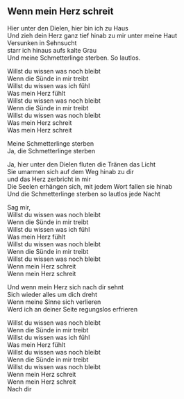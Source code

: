 ## Wenn mein Herz schreit  

Hier unter den Dielen, hier bin ich zu Haus  
Und zieh dein Herz ganz tief hinab zu mir unter meine Haut  
Versunken in Sehnsucht  
starr ich hinaus aufs kalte Grau  
Und meine Schmetterlinge sterben. So lautlos.  

Willst du wissen was noch bleibt  
Wenn die Sünde in mir treibt  
Willst du wissen was ich fühl  
Was mein Herz fühlt  
Willst du wissen was noch bleibt  
Wenn die Sünde in mir treibt  
Willst du wissen was noch bleibt  
Was mein Herz schreit  
Was mein Herz schreit  

Meine Schmetterlinge sterben  
Ja, die Schmetterlinge sterben  

Ja, hier unter den Dielen fluten die Tränen das Licht  
Sie umarmen sich auf dem Weg hinab zu dir  
und das Herz zerbricht in mir  
Die Seelen erhängen sich, mit jedem Wort fallen sie hinab  
Und die Schmetterlinge sterben so lautlos jede Nacht  

Sag mir,  
Willst du wissen was noch bleibt  
Wenn die Sünde in mir treibt  
Willst du wissen was ich fühl  
Was mein Herz fühlt  
Willst du wissen was noch bleibt  
Wenn die Sünde in mir treibt  
Willst du wissen was noch bleibt  
Wenn mein Herz schreit  
Wenn mein Herz schreit  

Und wenn mein Herz sich nach dir sehnt  
Sich wieder alles um dich dreht  
Wenn meine Sinne sich verlieren  
Werd ich an deiner Seite regungslos erfrieren  

Willst du wissen was noch bleibt  
Wenn die Sünde in mir treibt  
Willst du wissen was ich fühl  
Was mein Herz fühlt  
Willst du wissen was noch bleibt  
Wenn die Sünde in mir treibt  
Willst du wissen was noch bleibt  
Wenn mein Herz schreit  
Wenn mein Herz schreit  
Nach dir  
